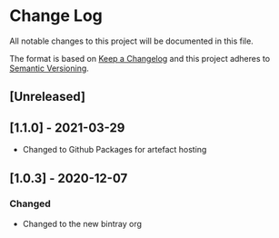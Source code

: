 # Change Log
All notable changes to this project will be documented in this file.

The format is based on [Keep a Changelog](http://keepachangelog.com/)
and this project adheres to [Semantic Versioning](http://semver.org/).

## [Unreleased]

## [1.1.0] - 2021-03-29
- Changed to Github Packages for artefact hosting

## [1.0.3] - 2020-12-07
### Changed
- Changed to the new bintray org
